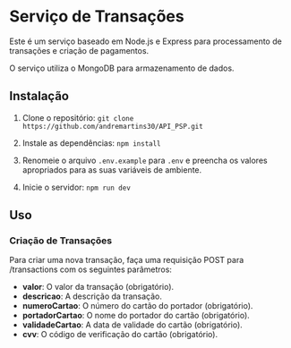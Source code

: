 # Serviço de Transações

Este é um serviço baseado em Node.js e Express para processamento de transações e criação de pagamentos. 

O serviço utiliza o MongoDB para armazenamento de dados.

## Instalação

1. Clone o repositório: `git clone https://github.com/andremartins30/API_PSP.git`

2. Instale as dependências: `npm install`

3. Renomeie o arquivo `.env.example` para `.env` e preencha os valores apropriados para as suas variáveis de ambiente.

4. Inicie o servidor: `npm run dev`

## Uso

### Criação de Transações
Para criar uma nova transação, faça uma requisição POST para /transactions com os seguintes parâmetros:

- **valor**: O valor da transação (obrigatório).
- **descricao**: A descrição da transação.
- **numeroCartao**: O número do cartão do portador (obrigatório).
- **portadorCartao**: O nome do portador do cartão (obrigatório).
- **validadeCartao**: A data de validade do cartão (obrigatório).
- **cvv**: O código de verificação do cartão (obrigatório).
